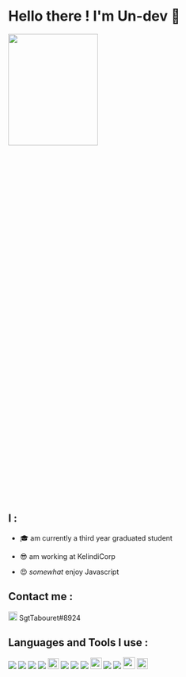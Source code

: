 # Hello there ! I'm Un-dev 👋 

<img src="https://media.giphy.com/media/Nx0rz3jtxtEre/giphy.gif" width="60%" height="24%" />


## I :
* 🎓 am currently a third year graduated student 

* 😎 am working at KelindiCorp 

* 😍 *somewhat* enjoy Javascript 

## Contact me :

<img width='18px' src='https://simpleicons.org/icons/discord.svg'> SgtTabouret#8924 

## Languages and Tools I use :

<p>
<img src="https://img.icons8.com/color/25/000000/visual-studio-code-2019.png"/>
<img src="https://img.icons8.com/color/25/000000/javascript.png"/>
<img src="https://img.icons8.com/color/25/000000/nodejs.png"/>
<img src="https://img.icons8.com/color/25/000000/react-native.png"/>
<img width='22px' src='https://seeklogo.com/images/M/mocha-logo-66DA231220-seeklogo.com.png'>
<img src="https://img.icons8.com/color/25/000000/java-coffee-cup-logo.png"/>
<img src="https://img.icons8.com/ios/25/000000/postgreesql.png"/>
<img src="https://img.icons8.com/ios-filled/25/000000/mysql-logo.png"/>
<img width='23px' src="https://seeklogo.com/images/E/eslint-logo-4B5C528034-seeklogo.com.png"/>
<img src="https://img.icons8.com/color/25/000000/git.png"/>
<img src="https://img.icons8.com/color/25/000000/gitlab.png"/>
<img width='24px' src="https://img.icons8.com/material-outlined/48/000000/github.png"/>
<img width='22px' src='https://seeklogo.com/images/S/symfony-logo-AA34C8FC16-seeklogo.com.png'>
 
</p>
